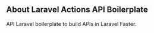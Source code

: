 ## About Laravel Actions API Boilerplate

API Laravel boilerplate to build APIs in Laravel Faster.

